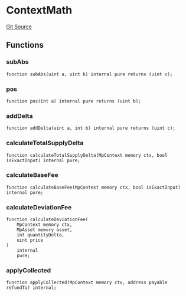 # ContextMath
[Git Source](https://github.com/provisorDAO/arcanum-contracts/blob/3dfff3148182d4dfe6804e525ac556b83c05da71/src/lib/MpContext.sol)


## Functions
### subAbs


```solidity
function subAbs(uint a, uint b) internal pure returns (uint c);
```

### pos


```solidity
function pos(int a) internal pure returns (uint b);
```

### addDelta


```solidity
function addDelta(uint a, int b) internal pure returns (uint c);
```

### calculateTotalSupplyDelta


```solidity
function calculateTotalSupplyDelta(MpContext memory ctx, bool isExactInput) internal pure;
```

### calculateBaseFee


```solidity
function calculateBaseFee(MpContext memory ctx, bool isExactInput) internal pure;
```

### calculateDeviationFee


```solidity
function calculateDeviationFee(
    MpContext memory ctx,
    MpAsset memory asset,
    int quantityDelta,
    uint price
)
    internal
    pure;
```

### applyCollected


```solidity
function applyCollected(MpContext memory ctx, address payable refundTo) internal;
```

